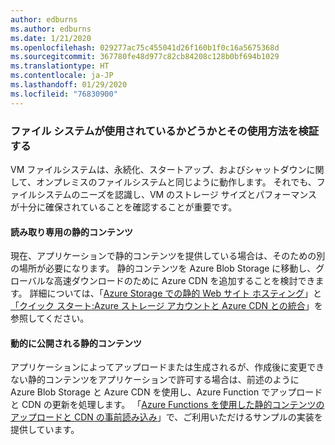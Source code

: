 ```yaml
---
author: edburns
ms.author: edburns
ms.date: 1/21/2020
ms.openlocfilehash: 029277ac75c455041d26f160b1f0c16a5675368d
ms.sourcegitcommit: 367780fe48d977c82cb84208c128b0bf694b1029
ms.translationtype: HT
ms.contentlocale: ja-JP
ms.lasthandoff: 01/29/2020
ms.locfileid: "76830900"
---
```

### <a name="validate-whether-and-how-the-file-system-is-used"></a>ファイル システムが使用されているかどうかとその使用方法を検証する

VM ファイルシステムは、永続化、スタートアップ、およびシャットダウンに関して、オンプレミスのファイルシステムと同じように動作します。 それでも、ファイルシステムのニーズを認識し、VM のストレージ サイズとパフォーマンスが十分に確保されていることを確認することが重要です。

#### <a name="read-only-static-content"></a>読み取り専用の静的コンテンツ

現在、アプリケーションで静的コンテンツを提供している場合は、そのための別の場所が必要になります。 静的コンテンツを Azure Blob Storage に移動し、グローバルな高速ダウンロードのために Azure CDN を追加することを検討できます。 詳細については、「[Azure Storage での静的 Web サイト ホスティング](/azure/storage/blobs/storage-blob-static-website)」と[「クイック スタート:Azure ストレージ アカウントと Azure CDN との統合](/azure/cdn/cdn-create-a-storage-account-with-cdn)」を参照してください。

#### <a name="dynamically-published-static-content"></a>動的に公開される静的コンテンツ

アプリケーションによってアップロードまたは生成されるが、作成後に変更できない静的コンテンツをアプリケーションで許可する場合は、前述のように Azure Blob Storage と Azure CDN を使用し、Azure Function でアップロードと CDN の更新を処理します。 「[Azure Functions を使用した静的コンテンツのアップロードと CDN の事前読み込み](https://github.com/Azure-Samples/functions-java-push-static-contents-to-cdn)」で、ご利用いただけるサンプルの実装を提供しています。
